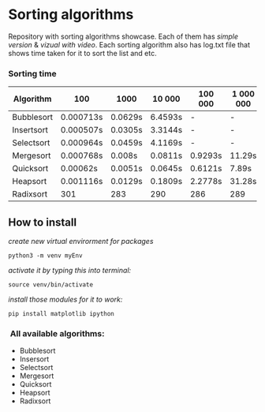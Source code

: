 # Sorting algorithms

Repository with sorting algorithms showcase. Each of them has *simple version* & *vizual with video*. Each sorting algorithm also has log.txt file that shows time taken for it to sort the list and etc.
### Sorting time
Algorithm |100| 1000| 10 000 | 100 000 | 1 000 000 | 10 000 000
--- | --- | --- | --- |--- |--- |---
Bubblesort | 0.000713s | 0.0629s | 6.4593s | - | - | - |
Insertsort | 0.000507s | 0.0305s | 3.3144s | - | - | - |
Selectsort | 0.000964s | 0.0459s | 4.1169s | - | - | - | 
Mergesort  | 0.000768s | 0.008s | 0.0811s | 0.9293s | 11.29s | 141.37s |
Quicksort | 0.00062s | 0.0051s | 0.0645s | 0.6121s | 7.89s | 83.56s | 
Heapsort | 0.001116s | 0.0129s | 0.1809s  | 2.2778s | 31.28s | 285 | 
Radixsort | 301 | 283 | 290 | 286 | 289 | 285 |

## How to install
*create new virtual envirorment for packages*
```
python3 -m venv myEnv
```

*activate it by typing this into terminal:*
```
source venv/bin/activate   
```

*install those modules for it to work:*
```
pip install matplotlib ipython
```
###  All available algorithms:
- Bubblesort
- Insersort
- Selectsort
- Mergesort
- Quicksort
- Heapsort
- Radixsort

